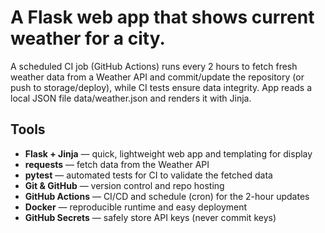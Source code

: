 # A Flask web app that shows current weather for a city.

A scheduled CI job (GitHub Actions) runs every 2 hours to fetch fresh weather data from a Weather API and commit/update the repository (or push to storage/deploy), while CI tests ensure data integrity. App reads a local JSON file data/weather.json and renders it with Jinja.

## Tools

- **Flask + Jinja** — quick, lightweight web app and templating for display
- **requests** — fetch data from the Weather API
- **pytest** — automated tests for CI to validate the fetched data
- **Git & GitHub** — version control and repo hosting
- **GitHub Actions** — CI/CD and schedule (cron) for the 2-hour updates
- **Docker** — reproducible runtime and easy deployment
- **GitHub Secrets** — safely store API keys (never commit keys)